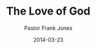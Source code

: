 ---
lunr: "true"
title: "The Love of God"
author: "Pastor Frank Jones"
postDate: "03-23-2014"
date: 2014-03-23
category: "sermons"
slug: "2014/03/03232014_ffc"
icon: microphone
audioLink: "03232014_ffc"
tags: [god's love]
mp3: "03232014_ffc/03232014.mp3"
ogg: "03232014_ffc/03232014.ogg"
linkurl: "https://archive.org/download/03232014_ffc/03232014_ffc_files.xml"
ipath: "https://archive.org/download/03232014_ffc/03232014.mp3"
layout: sermon.html
---
